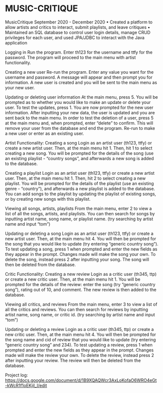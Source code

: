 # MUSIC-CRITIQUE

MusicCritique September 2020 - December 2020
• Created a platform to allow artists and critics to interact, submit playlists, and leave critiques
• Maintained an SQL database to control user login details, manage CRUD privileges for each user, and used JPA/JDBC to interact with the Java application

Logging in 
Run the program.  Enter th123 for the username and ttfy for the password.  The program will proceed to the main menu with artist functionality.

Creating a new user
Re-run the program.  Enter any value you want for the username and password.  A message will appear and then prompt you for information.  A new user is created and you will be sent to the main menu as your new user.

Updating or deleting user information
At the main menu, press 5.  You will be prompted as to whether you would like to make an update or delete your user.  To test the updates, press 1.  You are now prompted for the new user information.  After inputting your new data, the user is updated and you are sent back to the main menu.
In order to test the deletion of a user, press 5 at the main menu and, when prompted, enter “delete” to confirm.  This will remove your user from the database and end the program.  Re-run to make a new user or enter as an existing user.

Artist Functionality:
Creating a song
Login as an artist user (th123, ttfy) or create a new artist user.  Then, at the main menu hit 1. Then, hit 1 to select creating a new song. You will be prompted for the details of the song (use an existing playlist - “country songs”, and afterwards a new song is added to the database.

Creating a playlist
Login as an artist user (th123, ttfy) or create a new artist user.  Then, at the main menu hit 1. Then, hit 2 to select creating a new playlist. You will be prompted for the details of the playlist (use an existing genre - “country”), and afterwards a new playlist is added to the database.  You can add songs to the playlist by updating the playlist of existing songs, or by creating new songs with this playlist.

Viewing all songs, artists, playlists
From the main menu, enter 2 to view a list of all the songs, artists, and playlists.  You can then search for songs by inputting artist name, song name, or playlist name.  (try searching by artist name and input “tom”)

Updating or deleting a song
Login as an artist user (th123, ttfy) or create a new artist user.  Then, at the main menu hit 4.  You will then be prompted for the song that you would like to update (try entering “generic country song”).  To test updating a song, press 1 when prompted and enter the new fields as they appear in the prompt.  Changes made will make the song your own.  To delete the song, instead press 2 after inputting your song.  The song will then be deleted from the database.

Critic Functionality:
Creating a new review
Login as a critic user (th345, ttp) or create a new critic user.  Then, at the main menu hit 1. You will be prompted for the details of the review: enter the song (try “generic country song”), rating out of 10, and comment.  The new review is then added to the database.

Viewing all critics, and reviews
From the main menu, enter 3 to view a list of all the critics and reviews.  You can then search for reviews by inputting artist name, song name, or critic id.  (try searching by artist name and input “tom”)

Updating or deleting a review
Login as a critic user (th345, ttp) or create a new critic user.  Then, at the main menu hit 4.  You will then be prompted for the song name and cid of review that you would like to update (try entering “generic country song” and 234).  To test updating a review, press 1 when prompted and enter the new fields as they appear in the prompt. Changes made will make the review your own. To delete the review, instead press 2 after inputting your review.  The review will then be deleted from the database.


Project log:
https://docs.google.com/document/d/1B9XQAQWcr3AxLoKofaO6WRO4eGt-kWcR1f1oEKjil_I/edit
